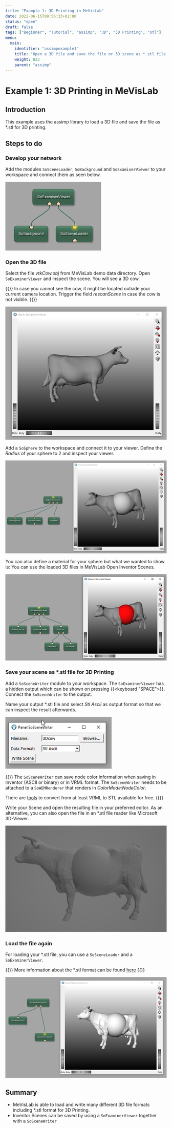 ```yaml
---
title: "Example 1: 3D Printing in MeVisLab"
date: 2022-06-15T08:56:33+02:00
status: "open"
draft: false
tags: ["Beginner", "Tutorial", "assimp", "3D", "3D Printing", "stl"]
menu: 
  main:
    identifier: "assimpexample1"
    title: "Open a 3D file and save the file or 3D scene as *.stl file for 3D printing."
    weight: 822
    parent: "assimp"
---
```

# Example 1: 3D Printing in MeVisLab

## Introduction
This example uses the assimp library to load a 3D file and save the file as *.stl for 3D printing.

## Steps to do
### Develop your network
Add the modules `SoSceneLoader`, `SoBackground` and `SoExaminerViewer` to your workspace and connect them as seen below.

![Example Network](/images/tutorials/thirdparty/assimp_example1.png "Example Network")

### Open the 3D file
Select the file *vtkCow.obj* from MeVisLab demo data directory. Open `SoExaminerViewer` and inspect the scene. You will see a 3D cow.

{{<alert class="info" caption="Info">}}
In case you cannot see the cow, it might be located outside your current camera location. Trigger the field *rescanScene* in case the cow is not visible.
{{</alert>}}

![Cow in SoExaminerViewer](/images/tutorials/thirdparty/vtkCow.png "Cow in SoExaminerViewer")

Add a `SoSphere` to the workspace and connect it to your viewer. Define the *Radius* of your sphere to 2 and inspect your viewer.

![Cow and Sphere in SoExaminerViewer](/images/tutorials/thirdparty/CowAndSphere.png "Cow and Sphere in SoExaminerViewer")

You can also define a material for your sphere but what we wanted to show is: You can use the loaded 3D files in MeVisLab Open Inventor Scenes.

![Cow and red Sphere in SoExaminerViewer](/images/tutorials/thirdparty/CowAndSphere_red.png "Cow and red Sphere in SoExaminerViewer")

### Save your scene as *.stl file for 3D Printing
Add a `SoSceneWriter` module to your workspace. The `SoExaminerViewer` has a hidden output which can be shown on pressing {{<keyboard "SPACE">}}. Connect the `SoSceneWriter` to the output.

Name your output *.stl file and select *Stl Ascii* as output format so that we can inspect the result afterwards.

![SoSceneWriter](/images/tutorials/thirdparty/SoSceneWriter.png "SoSceneWriter")

{{<alert class="info" caption="Info">}}
The `SoSceneWriter` can save node color information when saving in Inventor (ASCII or binary) or in VRML format. The `SoSceneWriter` needs to be attached to a `SoWEMRenderer` that renders in *ColorMode:NodeColor*.

There are [tools](https://www.patrickmin.com/meshconv/) to convert from at least VRML to STL available for free.
{{</alert>}}

Write your Scene and open the resulting file in your preferred editor. As an alternative, you can also open the file in an *.stl file reader like Microsoft 3D-Viewer.

![Microsoft 3D-Viewer](/images/tutorials/thirdparty/Microsoft_3D_Viewer.png "Microsoft 3D-Viewer")

### Load the file again
For loading your *.stl file, you can use a `SoSceneLoader` and a `SoExaminerViewer`. 

{{<alert class="info" caption="Info">}}
More information about the *.stl format can be found [here](https://en.wikipedia.org/wiki/STL_(file_format))
{{</alert>}}

![SoSceneLoader](/images/tutorials/thirdparty/SoSceneLoader_2.png "SoSceneLoader")

## Summary
* MeVisLab is able to load and write many different 3D file formats including *.stl format for 3D Printing.
* Inventor Scenes can be saved by using a `SoExaminerViewer` together with a `SoSceneWriter`
